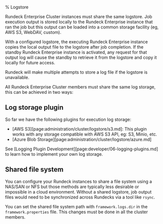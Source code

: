 % Logstore

Rundeck Enterprise Cluster instances must share the same logstore. Job execution output is stored locally to the Rundeck Enterprise instance that ran the job but this output can be loaded into a common storage facility (eg, AWS S3, WebDAV, custom).

With a configured logstore, the executing Rundeck Enterprise instance copies the local output file to the logstore after job completion. If the standby Rundeck Enterprise instance is activated, any request for that output log will cause the standby to retrieve it from the logstore and copy it locally for future access.

Rundeck will make multiple attempts to store a log file if the logstore is unavailable.

All Rundeck Enterprise Cluster members must share the same log storage, this can be achieved in two ways:

## Log storage plugin

So far we have the following plugins for execution log storage:

* [AWS S3][page:administration/cluster/logstore/s3.md]: This plugin works with any storage compatible with AWS S3 API, eg: S3, Minio, etc.
* [Azure Blob Storage][page:administration/cluster/logstore/azure.md]

See [Logging Plugin Development][page:developer/06-logging-plugins.md] to learn how to implement your own log storage.

## Shared file system

You can configure your Rundeck instances to share a file system using a NAS/SAN or NFS but those methods are typically less desirable or impossible in a cloud environment. Without a shared logstore, job output files would need to be synchronized across Rundecks via a tool like `rsync`.

You can set the shared file system path with `framework.logs.dir` in the `framework.properties` file. This changes must be done in all the cluster members.
